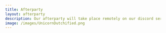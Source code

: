 ```yaml
---
title: Afterparty
layout: afterparty
description: Our afterparty will take place remotely on our discord server. We will open a video chatroom for this, so make sure to wear something nice :)
image: /images/UnicornDutchified.png
---
```

